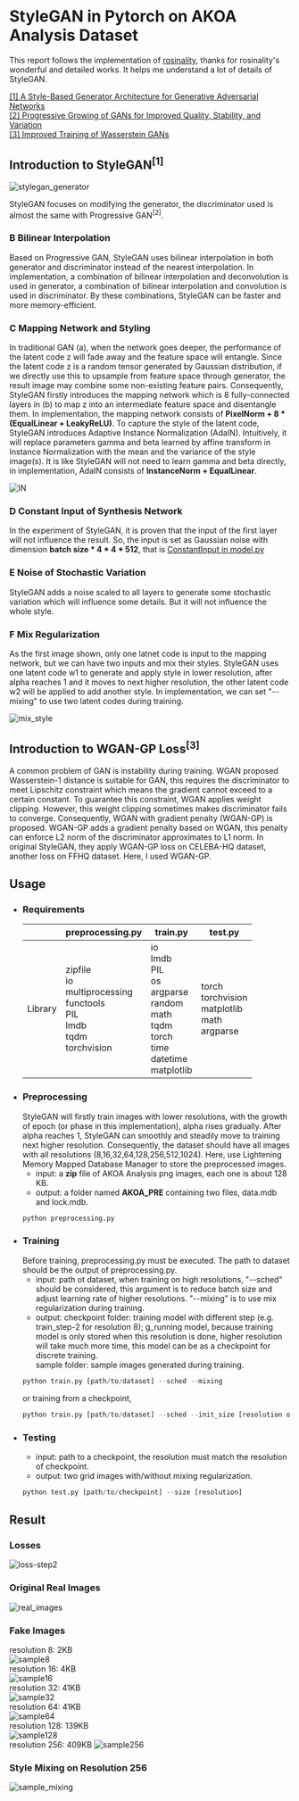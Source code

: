 # StyleGAN in Pytorch on AKOA Analysis Dataset    

This report follows the implementation of [rosinality](https://github.com/rosinality/style-based-gan-pytorch), thanks for rosinality's wonderful and detailed works. It helps me understand a lot of details of StyleGAN.  

[[1] A Style-Based Generator Architecture for Generative Adversarial Networks](https://arxiv.org/abs/1812.04948)  
[[2] Progressive Growing of GANs for Improved Quality, Stability, and Variation](https://arxiv.org/abs/1710.10196)  
[[3] Improved Training of Wasserstein GANs](https://arxiv.org/abs/1704.00028)  
## Introduction to StyleGAN<sup>[1]</sup>   

![stylegan_generator](images/stylegan_generator.PNG)    

StyleGAN focuses on modifying the generator, the discriminator used is almost the same with Progressive GAN<sup>[2]</sup>.  
### B Bilinear Interpolation
Based on Progressive GAN, StyleGAN uses bilinear interpolation in both generator and discriminator instead of the nearest interpolation. In implementation, a combination of bilinear interpolation and deconvolution is used in generator, a combination of bilinear interpolation and convolution is used in discriminator. By these combinations, StyleGAN can be faster and more memory-efficient.  
### C Mapping Network and Styling   
In traditional GAN (a), when the network goes deeper, the performance of the latent code z will fade away and the feature space will entangle. Since the latent code z is a random tensor generated by Gaussian distribution, if we directly use this to upsample from feature space through generator, the result image may combine some non-existing feature pairs. Consequently, StyleGAN firstly introduces the mapping network which is 8 fully-connected layers in (b) to map z into an intermediate feature space and disentangle them. In implementation, the mapping network consists of __PixelNorm + 8 * (EqualLinear + LeakyReLU)__. To capture the style of the latent code, StyleGAN introduces Adaptive Instance Normalization (AdaIN). Intuitively, it will replace parameters gamma and beta learned by affine transform in Instance Normalization with the mean and the variance of the style image(s). It is like StyleGAN will not need to learn gamma and beta directly, in implementation, AdaIN consists of __InstanceNorm + EqualLinear__.       

![IN](images/IN.png)    

### D Constant Input of Synthesis Network    
In the experiment of StyleGAN, it is proven that the input of the first layer will not influence the result. So, the input is set as Gaussian noise with dimension __batch size * 4 * 4 * 512__, that is [ConstantInput in model.py](model.py#L297)  
### E Noise of Stochastic Variation    
StyleGAN adds a noise scaled to all layers to generate some stochastic variation which will influence some details. But it will not influence the whole style.   
### F Mix Regularization   
As the first image shown, only one latnet code is input to the mapping network, but we can have two inputs and mix their styles. StyleGAN uses one latent code w1 to generate and apply style in lower resolution, after alpha reaches 1 and it moves to next higher resolution, the other latent code w2 will be applied to add another style. In implementation, we can set "--mixing" to use two latent codes during training.   

![mix_style](images/mix_style.PNG)    

## Introduction to WGAN-GP Loss<sup>[3]</sup>    
A common problem of GAN is instability during training. WGAN proposed Wasserstein-1 distance is suitable for GAN, this requires the discriminator to meet Lipschitz constraint which means the gradient cannot exceed to a certain constant. To guarantee this constraint, WGAN applies weight clipping. However, this weight clipping sometimes makes discriminator fails to converge. Consequently,  WGAN with gradient penalty (WGAN-GP) is proposed. WGAN-GP adds a gradient penalty based on WGAN, this penalty can enforce L2 norm of the discriminator approximates to L1 norm. In original StyleGAN, they apply WGAN-GP loss on CELEBA-HQ dataset, another loss on FFHQ dataset. Here, I used WGAN-GP.       

## Usage  
- ### Requirements 
  |       | preprocessing.py | train.py | test.py |
  | ------ | ----------- | --------|---------|
  | Library | zipfile <br> io <br> multiprocessing<br> functools<br> PIL<br> lmdb<br> tqdm <br>torchvision |io<br> lmdb<br> PIL<br> os<br> argparse<br> random<br> math<br> tqdm<br> torch<br> time<br> datetime<br> matplotlib|torch<br> torchvision<br> matplotlib<br> math<br> argparse|
- ### Preprocessing   
  StyleGAN will firstly train images with lower resolutions, with the growth of epoch (or phase in this implementation), alpha rises gradually. After alpha reaches 1, StyleGAN can smoothly and steadily move to training next higher resolution. Consequently, the dataset should have all images with all resolutions (8,16,32,64,128,256,512,1024). Here, use Lightening Memory Mapped Database Manager to store the preprocessed images.   
  - input: a __zip__ file of AKOA Analysis png images, each one is about 128 KB.  
  - output: a folder named __AKOA_PRE__ containing two files, data.mdb and lock.mdb.  
  ```python
  python preprocessing.py
  ```
- ### Training   
  Before training, preprocessing.py must be executed. The path to dataset should be the output of preprocessing.py.  
  - input: path ot dataset, when training on high resolutions, "--sched" should be considered, this argument is to reduce batch size and adjust learning rate of higher resolutions. "--mixing" is to use mix regularization during training.  
  - output: checkpoint folder: training model with different step (e.g. train_step-2 for resolution 8); g_running model, because training model is only stored when this resolution is done, higher resolution will take much more time, this model can be as a checkpoint for discrete training.  
            sample folder: sample images generated during training.  
  ```python
  python train.py [path/to/dataset] --sched --mixing
  ```
  or training from a checkpoint,  
  ```python
  python train.py [path/to/dataset] --sched --init_size [resolution of ckpt] --ckpt [path/to/ckpt] --mixing
  ```
- ### Testing    
  - input: path to a checkpoint, the resolution must match the resolution of checkpoint.  
  - output: two grid images with/without mixing regularization.  
  ```python
  python test.py [path/to/checkpoint] --size [resolution]
  ```

## Result   
### Losses  
![loss-step2](images/loss-step2.png)  
### Original Real Images  
![real_images](images/real_images.png)  
### Fake Images  
resolution 8: 2KB  
![sample8](images/sample8.png)    
resolution 16: 4KB  
![sample16](images/sample16.png)   
resolution 32: 41KB  
![sample32](images/sample32.png)    
resolution 64: 41KB  
![sample64](images/sample64.png)  
resolution 128: 139KB  
![sample128](images/sample128.png)   
resolution 256: 409KB
![sample256](images/sample256.png)
### Style Mixing on Resolution 256  
![sample_mixing](images/sample_mixing.png)

